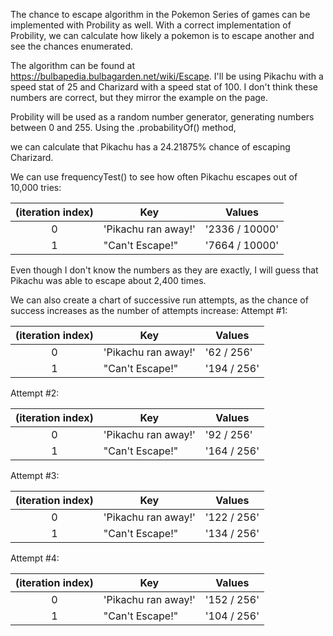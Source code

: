 The chance to escape algorithm in the Pokemon Series of games can be implemented with Probility as well.
With a correct implementation of Probility, we can calculate how likely a pokemon is to escape another and see the chances enumerated.

The algorithm can be found at https://bulbapedia.bulbagarden.net/wiki/Escape. I'll be using Pikachu with a speed stat of 25 and Charizard with a speed stat of 100.
I don't think these numbers are correct, but they mirror the example on the page.

Probility will be used as a random number generator, generating numbers between 0 and 255. Using the .probabilityOf() method,

we can calculate that Pikachu has a 24.21875% chance of escaping Charizard.

We can use frequencyTest() to see how often Pikachu escapes out of 10,000 tries:

| (iteration index) |         Key         |     Values     |
|:-----------------:|---------------------|----------------|
|         0         | 'Pikachu ran away!' | '2336 / 10000' |
|         1         |   "Can't Escape!"   | '7664 / 10000' |

Even though I don't know the numbers as they are exactly, I will guess that Pikachu was able to escape about 2,400 times.

We can also create a chart of successive run attempts, as the chance of success increases as the number of attempts increase:
Attempt #1:

| (iteration index) |         Key         |   Values    |
|:-----------------:|---------------------|-------------|
|         0         | 'Pikachu ran away!' | '62 / 256'  |
|         1         |   "Can't Escape!"   | '194 / 256' |

Attempt #2:

| (iteration index) |         Key         |   Values    |
|:-----------------:|---------------------|-------------|
|         0         | 'Pikachu ran away!' | '92 / 256'  |
|         1         |   "Can't Escape!"   | '164 / 256' |

Attempt #3:

| (iteration index) |         Key         |   Values    |
|:-----------------:|---------------------|-------------|
|         0         | 'Pikachu ran away!' | '122 / 256' |
|         1         |   "Can't Escape!"   | '134 / 256' |

Attempt #4:

| (iteration index) |         Key         |   Values    |
|:-----------------:|---------------------|-------------|
|         0         | 'Pikachu ran away!' | '152 / 256' |
|         1         |   "Can't Escape!"   | '104 / 256' |
